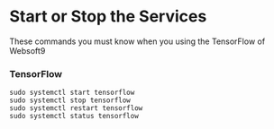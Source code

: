 # Start or Stop the Services

These commands you must know when you using the TensorFlow of Websoft9

### TensorFlow

```shell
sudo systemctl start tensorflow
sudo systemctl stop tensorflow
sudo systemctl restart tensorflow
sudo systemctl status tensorflow
```
